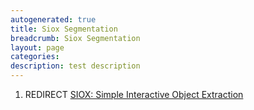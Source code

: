 ```yaml
---
autogenerated: true
title: Siox Segmentation
breadcrumb: Siox Segmentation
layout: page
categories: 
description: test description
---
```


1.  REDIRECT [SIOX: Simple Interactive Object Extraction](SIOX__Simple_Interactive_Object_Extraction)
